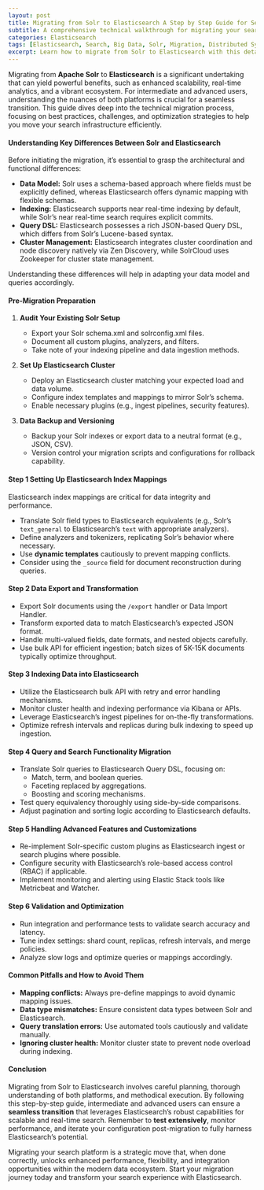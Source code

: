 ```yaml
---
layout: post
title: Migrating from Solr to Elasticsearch A Step by Step Guide for Seamless Transition
subtitle: A comprehensive technical walkthrough for migrating your search platform from Solr to Elasticsearch efficiently
categories: Elasticsearch
tags: [Elasticsearch, Search, Big Data, Solr, Migration, Distributed Systems, Open Source]
excerpt: Learn how to migrate from Solr to Elasticsearch with this detailed step-by-step guide designed for intermediate and advanced users seeking a seamless transition between search engines.
---
```

Migrating from **Apache Solr** to **Elasticsearch** is a significant undertaking that can yield powerful benefits, such as enhanced scalability, real-time analytics, and a vibrant ecosystem. For intermediate and advanced users, understanding the nuances of both platforms is crucial for a seamless transition. This guide dives deep into the technical migration process, focusing on best practices, challenges, and optimization strategies to help you move your search infrastructure efficiently.

#### Understanding Key Differences Between Solr and Elasticsearch

Before initiating the migration, it’s essential to grasp the architectural and functional differences:

- **Data Model:** Solr uses a schema-based approach where fields must be explicitly defined, whereas Elasticsearch offers dynamic mapping with flexible schemas.
- **Indexing:** Elasticsearch supports near real-time indexing by default, while Solr’s near real-time search requires explicit commits.
- **Query DSL:** Elasticsearch possesses a rich JSON-based Query DSL, which differs from Solr’s Lucene-based syntax.
- **Cluster Management:** Elasticsearch integrates cluster coordination and node discovery natively via Zen Discovery, while SolrCloud uses Zookeeper for cluster state management.
  
Understanding these differences will help in adapting your data model and queries accordingly.

#### Pre-Migration Preparation

1. **Audit Your Existing Solr Setup**

   - Export your Solr schema.xml and solrconfig.xml files.
   - Document all custom plugins, analyzers, and filters.
   - Take note of your indexing pipeline and data ingestion methods.

2. **Set Up Elasticsearch Cluster**

   - Deploy an Elasticsearch cluster matching your expected load and data volume.
   - Configure index templates and mappings to mirror Solr’s schema.
   - Enable necessary plugins (e.g., ingest pipelines, security features).

3. **Data Backup and Versioning**

   - Backup your Solr indexes or export data to a neutral format (e.g., JSON, CSV).
   - Version control your migration scripts and configurations for rollback capability.

#### Step 1 Setting Up Elasticsearch Index Mappings

Elasticsearch index mappings are critical for data integrity and performance.

- Translate Solr field types to Elasticsearch equivalents (e.g., Solr’s `text_general` to Elasticsearch’s `text` with appropriate analyzers).
- Define analyzers and tokenizers, replicating Solr’s behavior where necessary.
- Use **dynamic templates** cautiously to prevent mapping conflicts.
- Consider using the `_source` field for document reconstruction during queries.

#### Step 2 Data Export and Transformation

- Export Solr documents using the `/export` handler or Data Import Handler.
- Transform exported data to match Elasticsearch’s expected JSON format.
- Handle multi-valued fields, date formats, and nested objects carefully.
- Use bulk API for efficient ingestion; batch sizes of 5K-15K documents typically optimize throughput.

#### Step 3 Indexing Data into Elasticsearch

- Utilize the Elasticsearch bulk API with retry and error handling mechanisms.
- Monitor cluster health and indexing performance via Kibana or APIs.
- Leverage Elasticsearch’s ingest pipelines for on-the-fly transformations.
- Optimize refresh intervals and replicas during bulk indexing to speed up ingestion.

#### Step 4 Query and Search Functionality Migration

- Translate Solr queries to Elasticsearch Query DSL, focusing on:
  - Match, term, and boolean queries.
  - Faceting replaced by aggregations.
  - Boosting and scoring mechanisms.
- Test query equivalency thoroughly using side-by-side comparisons.
- Adjust pagination and sorting logic according to Elasticsearch defaults.

#### Step 5 Handling Advanced Features and Customizations

- Re-implement Solr-specific custom plugins as Elasticsearch ingest or search plugins where possible.
- Configure security with Elasticsearch’s role-based access control (RBAC) if applicable.
- Implement monitoring and alerting using Elastic Stack tools like Metricbeat and Watcher.

#### Step 6 Validation and Optimization

- Run integration and performance tests to validate search accuracy and latency.
- Tune index settings: shard count, replicas, refresh intervals, and merge policies.
- Analyze slow logs and optimize queries or mappings accordingly.

#### Common Pitfalls and How to Avoid Them

- **Mapping conflicts:** Always pre-define mappings to avoid dynamic mapping issues.
- **Data type mismatches:** Ensure consistent data types between Solr and Elasticsearch.
- **Query translation errors:** Use automated tools cautiously and validate manually.
- **Ignoring cluster health:** Monitor cluster state to prevent node overload during indexing.

#### Conclusion

Migrating from Solr to Elasticsearch involves careful planning, thorough understanding of both platforms, and methodical execution. By following this step-by-step guide, intermediate and advanced users can ensure a **seamless transition** that leverages Elasticsearch’s robust capabilities for scalable and real-time search. Remember to **test extensively**, monitor performance, and iterate your configuration post-migration to fully harness Elasticsearch’s potential.

Migrating your search platform is a strategic move that, when done correctly, unlocks enhanced performance, flexibility, and integration opportunities within the modern data ecosystem. Start your migration journey today and transform your search experience with Elasticsearch.
